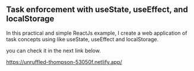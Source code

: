 ## Task enforcement with useState, useEffect, and localStorage

In this practical and simple ReactJs example, I create a web application of task concepts using like useState, useEffect and localStorage.

you can check it in the next link below.

https://unruffled-thompson-53050f.netlify.app/

<img src="">
